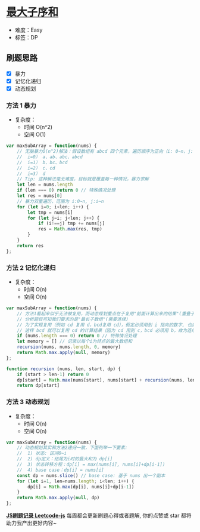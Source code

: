 # [最大子序和](https://leetcode-cn.com/problems/maximum-subarray/)

- 难度：Easy
- 标签：DP

## 刷题思路

- [x] 暴力
- [x] 记忆化递归
- [x] 动态规划

### 方法 1 暴力

- 复杂度：
    - 时间 O(n^2)
    - 空间 O(1)

``` js
var maxSubArray = function(nums) {
    // 无脑暴力O(n^2)解法：假设数组有 abcd 四个元素，遍历顺序为正向（i: 0~n，j: i~n）,即：
    //  i=0） a、ab、abc、abcd
    //  i=1） b、bc、bcd
    //  i=2） c、cd
    //  i=3） d
    // Tip: 这种解法毫无难度，目标就是覆盖每一种情况，暴力求解
    let len = nums.length
    if (len === 0) return 0 // 特殊情况处理
    let res = nums[0]
    // 暴力双重遍历，范围为 i:0~n, j:i~n
    for (let i=0; i<len; i++) {
        let tmp = nums[i]
        for (let j=i; j<len; j++) {
            if (i!==j) tmp += nums[j]
            res = Math.max(res, tmp)
        }
    }
    return res
};
```

### 方法 2 记忆化递归

- 复杂度：
    - 时间 O(n)
    - 空间 O(n)

``` js
var maxSubArray = function(nums) {
    // 方法1看起来似乎无法被复用，而动态规划重点在于复用"前面计算出来的结果"(重叠子问题，且子问题无后效性)，所以要使其"可复用"
    // 分析题目可知我们要求的是"最长子数组"(需要连续)
    // 为了实现复用（例如 cd 复用 d，bcd复用 cd），假定必须用到 i 指向的数字, 也就是 cd 至少用到 c，bcd 用到 b
    // 这样 bcd 就可以复用 cd 的计算结果（因为 cd 用到 c，bcd 必须用 b，故为连续字母即子数组）
    if (nums.length === 0) return 0 // 特殊情况处理
    let memory = [] // 记录以每个i为终点的最大数组和
    recursion(nums, nums.length, 0, memory)
    return Math.max.apply(null, memory)
};

function recursion (nums, len, start, dp) {
    if (start > len-1) return 0
    dp[start] = Math.max(nums[start], nums[start] + recursion(nums, len, start+1, dp))
    return dp[start]
```

### 方法 3 动态规划

- 复杂度：
    - 时间 O(n)
    - 空间 O(n)

``` js
var maxSubArray = function(nums) {
    // 动态规划其实和方法2递归一致，下面列举一下要素:
    //  1) 状态: 区间0~i
    //  2) dp定义：结尾为i时的最大和为 dp[i]
    //  3) 状态转移方程：dp[i] = max(nums[i], nums[i]+dp[i-1])
    //  4) base case：dp[i] = nums[i]
    const dp = nums.slice() // base case: 基于 nums 出一个副本
    for (let i=1, len=nums.length; i<len; i++) {
        dp[i] = Math.max(dp[i], nums[i]+dp[i-1])
    }
    return Math.max.apply(null, dp)
};
```

**[JS刷题记录 Leetcode-js](https://github.com/Nodreame/leetcode-js)** 每周都会更新刷题心得或者题解, 你的点赞或 star 都将助力我产出更好内容~
